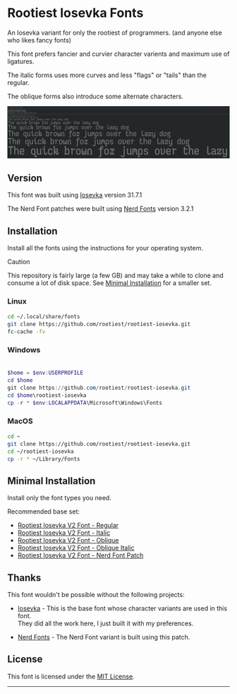 # Rootiest Iosevka Fonts

An Iosevka variant for only the rootiest of programmers.
(and anyone else who likes fancy fonts)

This font prefers fancier and curvier character varients and maximum use of ligatures.

The italic forms uses more curves and less "flags" or "tails" than the regular.

The oblique forms also introduce some alternate characters.

![Rootiest Iosevka V2 Font - Regular](./iosevka-v2-regular.png)

## Version

This font was built using
[Iosevka](https://github.com/be5invis/Iosevka) version 31.7.1

The Nerd Font patches were built using
[Nerd Fonts](https://github.com/ryanoasis/nerd-fonts) version 3.2.1

## Installation

Install all the fonts using the instructions for your operating system.

> [!CAUTION]
> This repository is fairly large (a few GB)
> and may take a while to clone and consume a lot of disk space.
> See [Minimal Installation](#minimal-installation) for a smaller set.

### Linux

```bash
cd ~/.local/share/fonts
git clone https://github.com/rootiest/rootiest-iosevka.git
fc-cache -fv
```

### Windows

```powershell

$home = $env:USERPROFILE
cd $home
git clone https://github.com/rootiest/rootiest-iosevka.git
cd $home\rootiest-iosevka
cp -r * $env:LOCALAPPDATA\Microsoft\Windows\Fonts
```

### MacOS

```bash
cd ~
git clone https://github.com/rootiest/rootiest-iosevka.git
cd ~/rootiest-iosevka
cp -r * ~/Library/Fonts
```

## Minimal Installation

Install only the font types you need.

Recommended base set:

- [Rootiest Iosevka V2 Font - Regular](./TTF/IosevkaRootiestV2-Regular.ttf)
- [Rootiest Iosevka V2 Font - Italic](./TTF/IosevkaRootiestV2-Italic.ttf)
- [Rootiest Iosevka V2 Font - Oblique](./TTF/IosevkaRootiestV2-Oblique.ttf)
- [Rootiest Iosevka V2 Font - Oblique Italic](./TTF/IosevkaRootiestV2-ObliqueItalic.ttf)
- [Rootiest Iosevka V2 Font - Nerd Font Patch](./NerdFont/IosevkaRootiestV2NerdFont-Regular.ttf)

## Thanks

This font wouldn't be possible without the following projects:

- [Iosevka](https://github.com/be5invis/Iosevka) -
  This is the base font whose character variants are used in this font.  
  They did all the work here, I just built it with my preferences.

- [Nerd Fonts](https://github.com/ryanoasis/nerd-fonts) -
  The Nerd Font variant is built using this patch.

## License

This font is licensed under the [MIT License](../LICENSE).

---
